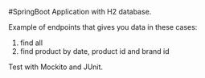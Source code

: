 #SpringBoot Application with H2 database.

Example of endpoints that gives you data in these cases:
1. find all
2. find product by date, product id and brand id

Test with Mockito and JUnit.